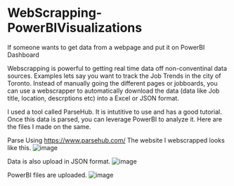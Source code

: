 # WebScrapping-PowerBIVisualizations
If someone wants to get data from a webpage and put it on PowerBI Dashboard

Webscrapping is powerful to getting real time data off non-conventinal data sources. Examples lets say you want to track the Job Trends in the city of Toronto. Instead of manually going the different pages or jobboards, you can use a webscrapper to automatically download the data (data like Job title, location, descrptions etc) into a Excel or JSON format.

I used a tool called ParseHub. It is intutitive to use and has a good tutorial. 
Once this data is parsed, you can leverage PowerBI to analyze it. Here are the files I made on the same.


Parse Using https://www.parsehub.com/
The website I webscrapped looks like this.
![image](https://user-images.githubusercontent.com/40730777/157191078-916ec1ed-aec5-4163-8012-d4b8d95c7057.png)


Data is also upload in JSON format.
![image](https://user-images.githubusercontent.com/40730777/157191180-1564cf7c-5c6f-43b7-b64b-dc8c456cbd10.png)



PowerBI files are uploaded. 
![image](https://user-images.githubusercontent.com/40730777/157190770-0f4062bf-bd26-40e6-9756-65fc67b07d41.png)
